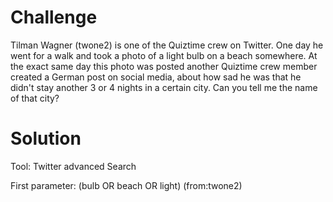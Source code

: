 # Challenge

Tilman Wagner (twone2) is one of the Quiztime crew on Twitter. One day he went for a walk and took a photo of a light bulb on a beach somewhere. At the exact same day this photo was posted another Quiztime crew member created a German post on social media, about how sad he was that he didn't stay another 3 or 4 nights in a certain city. Can you tell me the name of that city?

# Solution

Tool: Twitter advanced Search

First parameter: (bulb OR beach OR light) (from:twone2)

